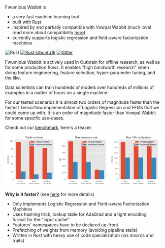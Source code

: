 Fwumious Wabbit is
- a very fast machine learning tool
- built with Rust
- inspired by and partially compatible with Vowpal Wabbit (much love! read more about compatibility [here](COMPATIBILITY.md))
- currently supports logistic regression and field-aware factorization machines

![Rust](https://github.com/outbrain/fwumious_wabbit/workflows/Rust/badge.svg?branch=main)
[![Rust-Ubuntu18](https://github.com/SkBlaz/fwumious_wabbit/actions/workflows/rustUbuntu18.yml/badge.svg)](https://github.com/SkBlaz/fwumious_wabbit/actions/workflows/rustUbuntu18.yml)
[![Gitter](https://badges.gitter.im/FwumiousWabbit/community.svg)](https://gitter.im/FwumiousWabbit/community?utm_source=badge&utm_medium=badge&utm_campaign=pr-badge)

Fwumious Wabbit is actively used in Outbrain for offline research, as well as for some production flows. It 
enables "high bandwidth research" when doing feature engineering, feature 
selection, hyper-parameter tuning, and the like. 

Data scientists can train hundreds of models over hundreds of millions of examples in 
a matter of hours on a single machine.

For our tested scenarios it is almost two orders of magnitude faster than the 
fastest Tensorflow implementation of Logistic Regression and FFMs that we could 
come up with. 
It is an order of magnitude faster than Vowpal Wabbit for some specific use-cases.

Check out our [benchmark](BENCHMARK.md), here's a teaser:

![benchmark results](benchmark_results.png)


**Why is it faster?** (see [here](SPEED.md) for more details)
- Only implements Logistic Regression and Field-aware Factorization Machines
- Uses hashing trick, lookup table for AdaGrad and a tight encoding format for the "input cache"
- Features' namespaces have to be declared up-front
- Prefetching of weights from memory (avoiding pipeline stalls)
- Written in Rust with heavy use of code specialization (via macros and traits)

